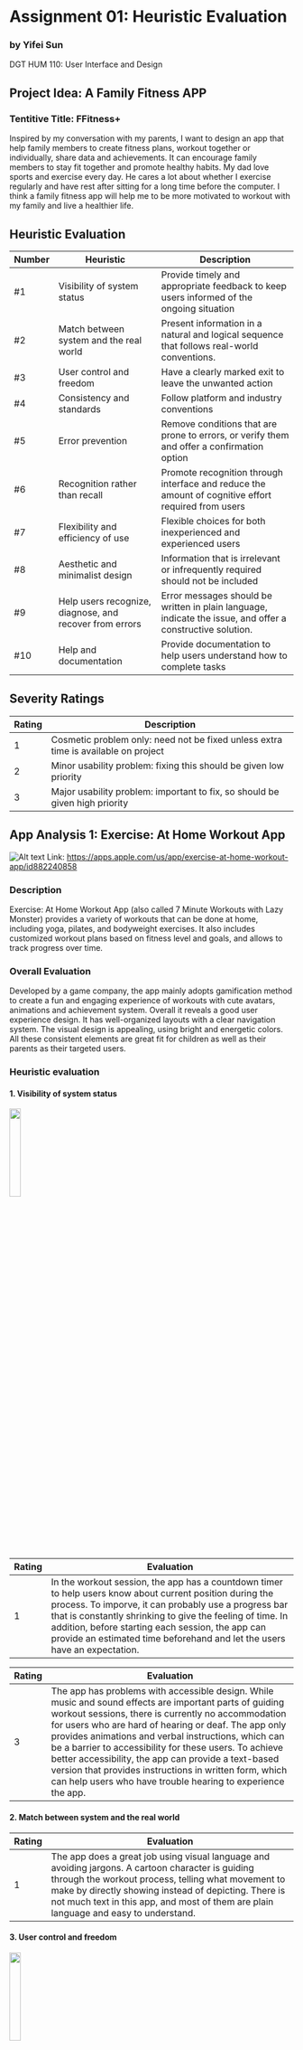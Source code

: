 # Assignment 01: Heuristic Evaluation
### by Yifei Sun
DGT HUM 110: User Interface and Design

## Project Idea: A Family Fitness APP
### Tentitive Title: FFitness+ 
Inspired by my conversation with my parents, I want to design an app that help family members to create fitness plans, workout together or individually, share data and achievements. It can encourage family members to stay fit together and promote healthy habits.
My dad love sports and exercise every day. He cares a lot about whether I exercise regularly and have rest after sitting for a long time before the computer. I think a family fitness app will help me to be more motivated to workout with my family and live a healthier life.


## Heuristic Evaluation
| Number | Heuristic | Description |
| --- | --- | ----------- |
| #1 | Visibility of system status | Provide timely and appropriate feedback to keep users informed of the ongoing situation |
| #2 | Match between system and the real world | Present information in a natural and logical sequence that follows real-world conventions. |
| #3 | User control and freedom | Have a clearly marked exit to leave the unwanted action  |
| #4 | Consistency and standards | Follow platform and industry conventions |
| #5 | Error prevention | Remove conditions that are prone to errors, or verify them and offer a confirmation option |
| #6 | Recognition rather than recall | Promote recognition through interface and reduce the amount of cognitive effort required from users |
| #7 | Flexibility and efficiency of use | Flexible choices for both inexperienced and experienced users |
| #8 | Aesthetic and minimalist design | Information that is irrelevant or infrequently required should not be included |
| #9 | Help users recognize, diagnose, and recover from errors | Error messages should be written in plain language, indicate the issue, and offer a constructive solution. |
| #10 | Help and documentation | Provide documentation to help users understand how to complete tasks |

## Severity Ratings
| Rating | Description |
| --- | ----------- |
| 1 | Cosmetic problem only: need not be fixed unless extra time is available on project |
| 2 | Minor usability problem: fixing this should be given low priority |
| 3 | Major usability problem: important to fix, so should be given high priority |


## App Analysis 1: Exercise: At Home Workout App
![Alt text](Exercise-At-Home-Screenshots.png "Optional title")
Link: https://apps.apple.com/us/app/exercise-at-home-workout-app/id882240858

### Description
Exercise: At Home Workout App (also called 7 Minute Workouts with Lazy Monster) provides a variety of workouts that can be done at home, including yoga, pilates, and bodyweight exercises. It also includes customized workout plans based on fitness level and goals, and allows to track progress over time. 

### Overall Evaluation
Developed by a game company, the app mainly adopts gamification method to create a fun and engaging experience of workouts with cute avatars, animations and achievement system. Overall it reveals a good user experience design. It has well-organized layouts with a clear navigation system. The visual design is appealing, using bright and energetic colors. All these consistent elements are great fit for children as well as their parents as their targeted users.

### Heuristic evaluation

#### 1. Visibility of system status

<img src="https://github.com/yfsun0920/DH110-2023Spring/blob/main/Assignments/A01/LazyMonster_%231_1.PNG" width=20% height=20%>

| Rating | Evaluation  |
| --- | ----------- |
| 1 | In the workout session, the app has a countdown timer to help users know about current position during the process. To imporve, it can probably use a progress bar that is constantly shrinking to give the feeling of time. In addition, before starting each session, the app can provide an estimated time beforehand and let the users have an expectation. |

| Rating | Evaluation  |
| --- | ----------- |
| 3 | The app has problems with accessible design. While music and sound effects are important parts of guiding workout sessions, there is currently no accommodation for users who are hard of hearing or deaf. The app only provides animations and verbal instructions, which can be a barrier to accessibility for these users. To achieve better accessibility, the app can provide a text-based version that provides instructions in written form, which can help users who have trouble hearing to experience the app. |

#### 2. Match between system and the real world
| Rating | Evaluation  |
| --- | ----------- |
| 1 | The app does a great job using visual language and avoiding jargons. A cartoon character is guiding through the workout process, telling what movement to make by directly showing instead of depicting. There is not much text in this app, and most of them are plain language and easy to understand. |

#### 3. User control and freedom

<img src="https://github.com/yfsun0920/DH110-2023Spring/blob/main/Assignments/A01/LazyMonster_%233_1.PNG" width=20% height=20%>

| Rating | Evaluation  |
| --- | ----------- |
| 3 | The 'update profile' setting is problematic. When I enter the 'update profile' section, it directs me to the onboarding process where I have to enter my name, choose an avatar, and set my height and weight again. I have to go through the entire process one by one, and there is no button to quit this section. |

| Rating | Evaluation  |
| --- | ----------- |
| 2 | Sound effects and music appear in each workout session. However, there is no indication of the music elements on the screen. Though there is a sound setting in the setting section of the app, users are not able to control the music when they are in a workout session. The music also comes out really abruptly, and there is no indication for it. To improve the experience, it is better to have a small icon on the screen or a notification before the session starts to inform the users about setting the music. |

#### 4. Consistency and standards

<img src="https://github.com/yfsun0920/DH110-2023Spring/blob/main/Assignments/A01/LazyMonster_%234.PNG" width=20% height=20%>

| Rating | Evaluation  |
| --- | ----------- |
| 1 | The app uses conventional layout and user flows that are very easy to understand. The four sections are clearly divided at the bottom screen with text and icons. Profile section is on the top right corner. The main screen requires the user to swipe to interact. The behavior is clearly indicated with small dots at the bottom and the card layout style. |

#### 5. Error prevention

<img src="https://github.com/yfsun0920/DH110-2023Spring/blob/main/Assignments/A01/LazyMonster_%235.PNG" width=20% height=20%>

| Rating | Evaluation  |
| --- | ----------- |
| 2 | In each workout session, there is always an exit button in the top left corner of the screen. When the user clicks the button, it immediately exits the workout session and goes back to the main page. I think this makes it too easy to enter and exit a session, and users may have less motivation to complete the whole session. I would suggest having an extra window that asks users to confirm whether they want to exit and encourages them to stay and complete the tasks. |

#### 6. Recognition rather than recall

<img src="https://github.com/yfsun0920/DH110-2023Spring/blob/main/Assignments/A01/LazyMonster_%236.PNG" width=20% height=20%>

| Rating | Evaluation  |
| --- | ----------- |
| 3 | There is problem with recognizing previous information in the "Update Profile" setting. I have to re-enter all the information since it doesn't display the previous content I entered when I first created my account. Users would feel frustrated when clicking into this section and finding out that there is no way to exit unless they close the app or re-enter all their personal information again. |

#### 7. Flexibility and efficiency of user

<img src="https://github.com/yfsun0920/DH110-2023Spring/blob/main/Assignments/A01/LazyMonster_%237.PNG" width=20% height=20%>

| Rating | Evaluation  |
| --- | ----------- |
| 1 | In the setting, the app allows the users to select workout difficulty anytime according to their preference. It is direct and easy to find with clear indications workout session time information. The setting helps users aiming for different goals using the app to find it useful. |

#### 8. Aesthetic and minimalist design
| Rating | Evaluation  |
| --- | ----------- |
| 1 | The aesthetic of the app is super clean and engaging. There is not irrelevant information on the screen. Instructions are mostly illustrated by cartoon characters and animations. These elements are great fit for children who are targeted users of this app. |

#### 9. Help users recognize, diagnose, and recover from errors

<img src="https://github.com/yfsun0920/DH110-2023Spring/blob/main/Assignments/A01/LazyMonster_%239.PNG" width=20% height=20%>

 Rating | Evaluation  |
| --- | ----------- |
| 2 | There is not error message in the workouts session pages. In the profile setting section, there is a constraint on the values that can be input for the user's weight. If the number does not match a common human value, the system cannot proceed, and an inactive 'continue' button is displayed. The app can improve this by displaying error messages such as 'Please input a correct value.' |

#### 10. Help and documentation

<img src="https://github.com/yfsun0920/DH110-2023Spring/blob/main/Assignments/A01/LazyMonster_%2310.PNG" width=20% height=20%>

| Rating | Evaluation  |
| --- | ----------- |
| 3 | The app does not include a section for help and documentation. If users meet difficulties using some features in the app, the only way to seek for help in the app is to send email to the support team. However, this method is not efficient to solve problems quickly. Users might feel frustrated and give up using if the problem is not solved immediately. The app can imporve this by adding a section of FAQ listing questions and answers users often have. |



